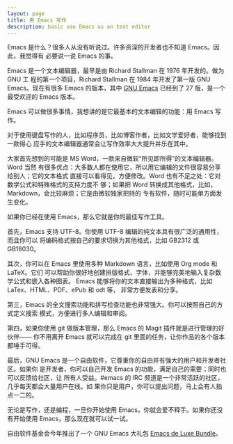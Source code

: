 ```yaml
---
layout: page
title: 用 Emacs 写作
description: basic use Emacs as an text editor
---
```



Emacs 是什么？很多人从没有听说过。许多资深的开发者也不知道 Emacs。因此，我觉得有
必要说一说 Emacs 的事。

Emacs 是一个文本编辑器，最早是由 Richard Stallman 在 1976 年开发的。做为 GNU 工
程的第一个项目，Richard Stallman 在 1984 年开发了第一版 GNU Emacs。现在有很多
Emacs 的版本，其中 [GNU Emacs](https://www.gnu.org/software/emacs/) 已经到了 27
版，是一个最受欢迎的 Emacs 版本。

Emacs 可以做很多事情，我想讲的是它最基本的文本编辑的功能：用 Emacs 写作。

对于使用键盘写作的人，比如程序员，比如博客作者，比如文学爱好者，能够找到一款得心
应手的文本编辑器通常会让写作效率大大提升并乐在其中。

大家首先想到的可能是 MS Word，一款来自微软“所见即所得”的文本编辑器。Word 当然
有很多优点：大多数人都在使用它，所以用它编辑的文件很容易分享给别人；它的文本格式
直接可以看得见，方便修改。Word 也有不足之处：它对数学公式和特殊格式的支持力度不
够；如果把 Word 转换成其他格式，比如，Markdown，会比较麻烦；它是由微软独家把持的
专有软件，随时可能单方面发生变化。

如果你已经在使用 Emacs，那么它就是你的最佳写作工具。

首先，Emacs 支持 UTF-8。你使用 UTF-8 编辑的纯文本具有很广泛的通用性，而且你可以
将编码格式按自己的要求切换为其他格式，比如 GB2312 或 GB18030。

其次，你可以在 Emacs 里使用多种 Markdown 语言，比如使用 Org mode 和 LaTeX。它们
可以帮助你很好地创建排版格式、字体，并能够完美地输入复杂数学公式和嵌入各种图表。
Emacs 能够将你的文本直接输出为多种格式，比如 LaTex、HTML、PDF、ePub 和 odt 等，
非常方便发表和分享。

第三，Emacs 的全文搜索功能和拼写检查功能也非常强大。你可以按照自己的方式定义搜索
模式，方便进行多人编辑和审阅。

第四，如果你使用 git 做版本管理，那么 Emacs 的 Magit 插件就是进行管理的好伙伴——
你不用离开 Emacs 就可以完成在 git 里面的任务，让你作品的各个版本都唾手可得。

最后，GNU Emacs 是一个自由软件，它尊重你的自由并有强大的用户和开发者社区。如果你
是开发者，你可以自己开发 Emacs 的功能，满足自己的需要；同时也可以反馈给社区，让
所有人受益。#emacs 的 IRC 频道是一个非常活跃的社区，几乎每天都会大量用户在线。如
果你只是用户，你可以提出问题，马上会有人指点一二的。

无论是写作，还是编程，一旦你开始使用 Emacs，你就会爱不释手。如果你还没有开始使用
Emacs，那么现在就可以试一试。

自由软件基金会今年推出了一个 GNU Emacs 大礼包 [Emacs de Luxe
Bundle](https://shop.fsf.org/tshirts-hoodies/emacs-de-luxe-bundle)。
